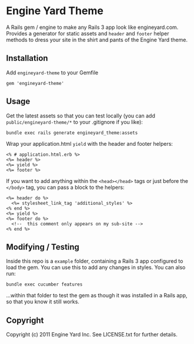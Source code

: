 # Engine Yard Theme #

A Rails gem / engine to make any Rails 3 app look like engineyard.com. Provides a generator for static assets and `header` and `footer` helper methods to dress your site in the shirt and pants of the Engine Yard theme.

## Installation ##

Add `engineyard-theme` to your Gemfile
    
    gem 'engineyard-theme'

## Usage ##

Get the latest assets so that you can test locally (you can add `public/engineyard-theme/*` to your .gitignore if you like):

    bundle exec rails generate engineyard_theme:assets

Wrap your application.html `yield` with the header and footer helpers:

    <% # application.html.erb %>
    <%= header %>
    <%= yield %>
    <%= footer %>

If you want to add anything within the `<head></head>` tags or just before the `</body>` tag, you can pass a block to the helpers:

    <%= header do %>
      <%= stylesheet_link_tag 'additional_styles' %>
    <% end %>
    <%= yield %>
    <%= footer do %>
      <!--  this comment only appears on my sub-site -->
    <% end %>

## Modifying / Testing ##

Inside this repo is a `example` folder, containing a Rails 3 app configured to load the gem. You can use this to add any changes in styles. You can also run:

    bundle exec cucumber features
  
...within that folder to test the gem as though it was installed in a Rails app, so that you know it still works.

## Copyright ##

Copyright (c) 2011 Engine Yard Inc. See LICENSE.txt for
further details.


